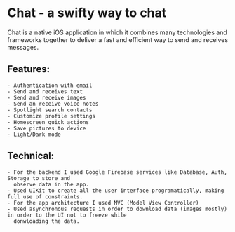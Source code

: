 # Chat - a swifty way to chat

Chat is a native iOS application in which it combines many technologies and frameworks together to deliver a fast and efficient way to send and receives messages.

## Features:
    - Authentication with email
    - Send and receives text
    - Send and receive images
    - Send an receive voice notes
    - Spotlight search contacts
    - Customize profile settings
    - Homescreen quick actions
    - Save pictures to device
    - Light/Dark mode

## Technical:
    
    - For the backend I used Google Firebase services like Database, Auth, Storage to store and 
      observe data in the app.
    - Used UIKit to create all the user interface programatically, making full use of constraints.
    - For the app architecture I used MVC (Model View Controller)
    - Used asynchronous requests in order to download data (images mostly) in order to the UI not to freeze while
      donwloading the data.
